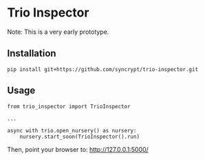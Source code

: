 # Trio Inspector

Note: This is a very early prototype.

## Installation

```
pip install git+https://github.com/syncrypt/trio-inspector.git
```

## Usage

```
from trio_inspector import TrioInspector

...

async with trio.open_nursery() as nursery:
    nursery.start_soon(TrioInspector().run)
```

Then, point your browser to: http://127.0.0.1:5000/
